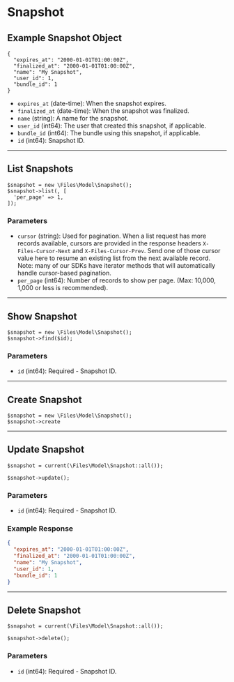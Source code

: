 # Snapshot

## Example Snapshot Object

```
{
  "expires_at": "2000-01-01T01:00:00Z",
  "finalized_at": "2000-01-01T01:00:00Z",
  "name": "My Snapshot",
  "user_id": 1,
  "bundle_id": 1
}
```

* `expires_at` (date-time): When the snapshot expires.
* `finalized_at` (date-time): When the snapshot was finalized.
* `name` (string): A name for the snapshot.
* `user_id` (int64): The user that created this snapshot, if applicable.
* `bundle_id` (int64): The bundle using this snapshot, if applicable.
* `id` (int64): Snapshot ID.

---

## List Snapshots

```
$snapshot = new \Files\Model\Snapshot();
$snapshot->list(, [
  'per_page' => 1,
]);
```


### Parameters

* `cursor` (string): Used for pagination.  When a list request has more records available, cursors are provided in the response headers `X-Files-Cursor-Next` and `X-Files-Cursor-Prev`.  Send one of those cursor value here to resume an existing list from the next available record.  Note: many of our SDKs have iterator methods that will automatically handle cursor-based pagination.
* `per_page` (int64): Number of records to show per page.  (Max: 10,000, 1,000 or less is recommended).

---

## Show Snapshot

```
$snapshot = new \Files\Model\Snapshot();
$snapshot->find($id);
```


### Parameters

* `id` (int64): Required - Snapshot ID.

---

## Create Snapshot

```
$snapshot = new \Files\Model\Snapshot();
$snapshot->create
```


---

## Update Snapshot

```
$snapshot = current(\Files\Model\Snapshot::all());

$snapshot->update();
```

### Parameters

* `id` (int64): Required - Snapshot ID.

### Example Response

```json
{
  "expires_at": "2000-01-01T01:00:00Z",
  "finalized_at": "2000-01-01T01:00:00Z",
  "name": "My Snapshot",
  "user_id": 1,
  "bundle_id": 1
}
```

---

## Delete Snapshot

```
$snapshot = current(\Files\Model\Snapshot::all());

$snapshot->delete();
```

### Parameters

* `id` (int64): Required - Snapshot ID.

